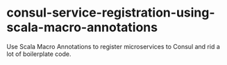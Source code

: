 # consul-service-registration-using-scala-macro-annotations
Use Scala Macro Annotations to register microservices to Consul and rid a lot of boilerplate code.
